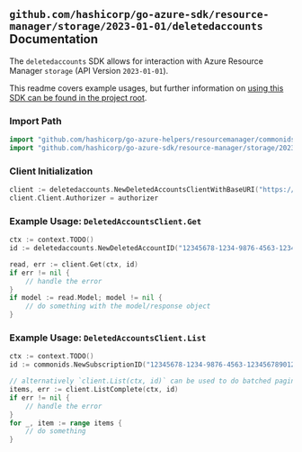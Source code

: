 
## `github.com/hashicorp/go-azure-sdk/resource-manager/storage/2023-01-01/deletedaccounts` Documentation

The `deletedaccounts` SDK allows for interaction with Azure Resource Manager `storage` (API Version `2023-01-01`).

This readme covers example usages, but further information on [using this SDK can be found in the project root](https://github.com/hashicorp/go-azure-sdk/tree/main/docs).

### Import Path

```go
import "github.com/hashicorp/go-azure-helpers/resourcemanager/commonids"
import "github.com/hashicorp/go-azure-sdk/resource-manager/storage/2023-01-01/deletedaccounts"
```


### Client Initialization

```go
client := deletedaccounts.NewDeletedAccountsClientWithBaseURI("https://management.azure.com")
client.Client.Authorizer = authorizer
```


### Example Usage: `DeletedAccountsClient.Get`

```go
ctx := context.TODO()
id := deletedaccounts.NewDeletedAccountID("12345678-1234-9876-4563-123456789012", "locationName", "deletedAccountName")

read, err := client.Get(ctx, id)
if err != nil {
	// handle the error
}
if model := read.Model; model != nil {
	// do something with the model/response object
}
```


### Example Usage: `DeletedAccountsClient.List`

```go
ctx := context.TODO()
id := commonids.NewSubscriptionID("12345678-1234-9876-4563-123456789012")

// alternatively `client.List(ctx, id)` can be used to do batched pagination
items, err := client.ListComplete(ctx, id)
if err != nil {
	// handle the error
}
for _, item := range items {
	// do something
}
```
